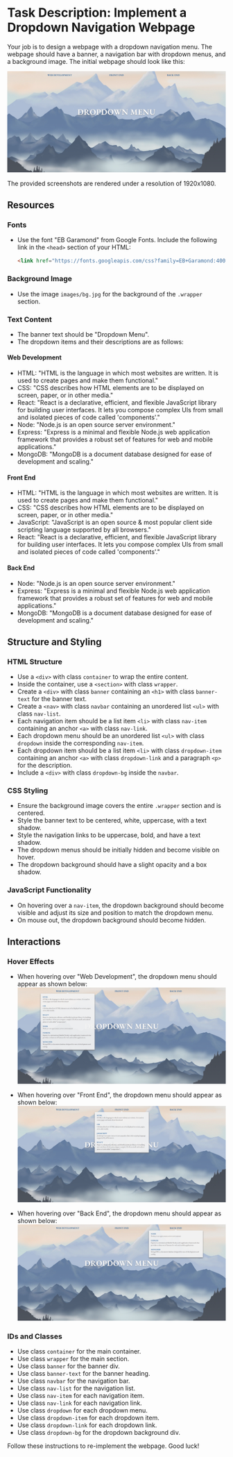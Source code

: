
# Task Description: Implement a Dropdown Navigation Webpage

Your job is to design a webpage with a dropdown navigation menu. The webpage should have a banner, a navigation bar with dropdown menus, and a background image. The initial webpage should look like this:

![initial webpage](./_images/origin.png)

The provided screenshots are rendered under a resolution of 1920x1080.

## Resources

### Fonts
- Use the font "EB Garamond" from Google Fonts. Include the following link in the `<head>` section of your HTML:
  ```html
  <link href="https://fonts.googleapis.com/css?family=EB+Garamond:400,400i,600,600i&display=swap" rel="stylesheet" />
  ```

### Background Image
- Use the image `images/bg.jpg` for the background of the `.wrapper` section.

### Text Content
- The banner text should be "Dropdown Menu".
- The dropdown items and their descriptions are as follows:

#### Web Development
- HTML: "HTML is the language in which most websites are written. It is used to create pages and make them functional."
- CSS: "CSS describes how HTML elements are to be displayed on screen, paper, or in other media."
- React: "React is a declarative, efficient, and flexible JavaScript library for building user interfaces. It lets you compose complex UIs from small and isolated pieces of code called 'components'."
- Node: "Node.js is an open source server environment."
- Express: "Express is a minimal and flexible Node.js web application framework that provides a robust set of features for web and mobile applications."
- MongoDB: "MongoDB is a document database designed for ease of development and scaling."

#### Front End
- HTML: "HTML is the language in which most websites are written. It is used to create pages and make them functional."
- CSS: "CSS describes how HTML elements are to be displayed on screen, paper, or in other media."
- JavaScript: "JavaScript is an open source & most popular client side scripting language supported by all browsers."
- React: "React is a declarative, efficient, and flexible JavaScript library for building user interfaces. It lets you compose complex UIs from small and isolated pieces of code called 'components'."

#### Back End
- Node: "Node.js is an open source server environment."
- Express: "Express is a minimal and flexible Node.js web application framework that provides a robust set of features for web and mobile applications."
- MongoDB: "MongoDB is a document database designed for ease of development and scaling."

## Structure and Styling

### HTML Structure
- Use a `<div>` with class `container` to wrap the entire content.
- Inside the container, use a `<section>` with class `wrapper`.
- Create a `<div>` with class `banner` containing an `<h1>` with class `banner-text` for the banner text.
- Create a `<nav>` with class `navbar` containing an unordered list `<ul>` with class `nav-list`.
- Each navigation item should be a list item `<li>` with class `nav-item` containing an anchor `<a>` with class `nav-link`.
- Each dropdown menu should be an unordered list `<ul>` with class `dropdown` inside the corresponding `nav-item`.
- Each dropdown item should be a list item `<li>` with class `dropdown-item` containing an anchor `<a>` with class `dropdown-link` and a paragraph `<p>` for the description.
- Include a `<div>` with class `dropdown-bg` inside the `navbar`.

### CSS Styling
- Ensure the background image covers the entire `.wrapper` section and is centered.
- Style the banner text to be centered, white, uppercase, with a text shadow.
- Style the navigation links to be uppercase, bold, and have a text shadow.
- The dropdown menus should be initially hidden and become visible on hover.
- The dropdown background should have a slight opacity and a box shadow.

### JavaScript Functionality
- On hovering over a `nav-item`, the dropdown background should become visible and adjust its size and position to match the dropdown menu.
- On mouse out, the dropdown background should become hidden.

## Interactions

### Hover Effects
- When hovering over "Web Development", the dropdown menu should appear as shown below:
  ![hover web development](./_images/hover_web_development.png)

- When hovering over "Front End", the dropdown menu should appear as shown below:
  ![hover front end](./_images/hover_front_end.png)

- When hovering over "Back End", the dropdown menu should appear as shown below:
  ![hover back end](./_images/hover_back_end.png)

### IDs and Classes
- Use class `container` for the main container.
- Use class `wrapper` for the main section.
- Use class `banner` for the banner div.
- Use class `banner-text` for the banner heading.
- Use class `navbar` for the navigation bar.
- Use class `nav-list` for the navigation list.
- Use class `nav-item` for each navigation item.
- Use class `nav-link` for each navigation link.
- Use class `dropdown` for each dropdown menu.
- Use class `dropdown-item` for each dropdown item.
- Use class `dropdown-link` for each dropdown link.
- Use class `dropdown-bg` for the dropdown background div.

Follow these instructions to re-implement the webpage. Good luck!
